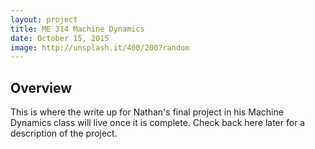 ```yaml
---
layout: project
title: ME 314 Machine Dynamics
date: October 15, 2015
image: http://unsplash.it/400/200?random
---
```


## Overview
This is where the write up for Nathan's final project in his Machine Dynamics class will live once it is complete. Check back here later for a description of the project.

